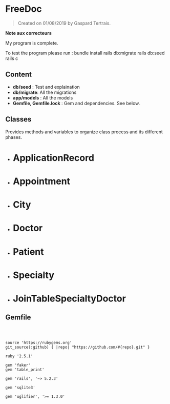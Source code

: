 # FreeDoc


>Created on 01/08/2019 by Gaspard Tertrais.



**Note aux correcteurs**

My program is complete.

To test the program please run :
bundle install
rails db:migrate
rails db:seed
rails c


## Content



- **db/seed** : Test and explaination
- **db/migrate**: All the migrations
- **app/models** : All the models
- **Gemfile, Gemfile.lock** : Gem and dependencies. See below.



## Classes



Provides methods and variables to organize class process and its different phases.



- # ApplicationRecord
- # Appointment
- # City
- # Doctor
- # Patient
- # Specialty
- # JoinTableSpecialtyDoctor



## Gemfile



```



source 'https://rubygems.org'
git_source(:github) { |repo| "https://github.com/#{repo}.git" }

ruby '2.5.1'

gem 'faker'
gem 'table_print'

gem 'rails', '~> 5.2.3'

gem 'sqlite3'

gem 'uglifier', '>= 1.3.0'